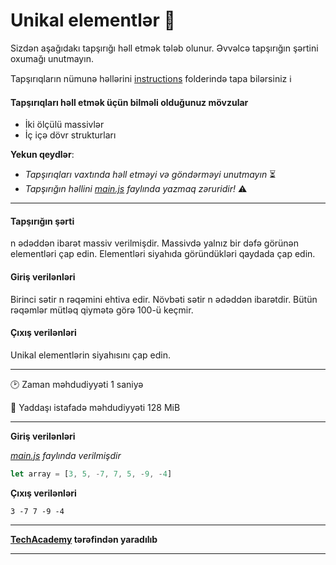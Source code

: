 # Unikal elementlər 🎯

Sizdən aşağıdakı tapşırığı həll etmək tələb olunur. Əvvəlcə tapşırığın şərtini oxumağı unutmayın.

Tapşırıqların nümunə həllərini [instructions](../instructions) folderində tapa bilərsiniz :information_source:

#### Tapşırıqları həll etmək üçün bilməli olduğunuz mövzular

* İki ölçülü massivlər
* İç içə dövr strukturları


**Yekun qeydlər**: 

* *Tapşırıqları vaxtında həll etməyi və göndərməyi unutmayın* ⏳
* *Tapşırığın həllini [main.js](./main.js) faylında yazmaq zəruridir!* :warning:

---

#### Tapşırığın şərti

n ədəddən ibarət massiv verilmişdir. Massivdə yalnız bir dəfə görünən elementləri çap edin. Elementləri siyahıda göründükləri qaydada çap edin.

#### Giriş verilənləri
Birinci sətir n rəqəmini ehtiva edir. Növbəti sətir n ədəddən ibarətdir. Bütün rəqəmlər mütləq qiymətə görə 100-ü keçmir.

#### Çıxış verilənləri
Unikal elementlərin siyahısını çap edin.

---

:clock2: Zaman məhdudiyyəti 1 saniyə

:floppy_disk: Yaddaşı istafadə məhdudiyyəti 128 MiB

---

**Giriş verilənləri** 

*[main.js](./main.js) faylında verilmişdir*
```javascript
let array = [3, 5, -7, 7, 5, -9, -4]
```

**Çıxış verilənləri**

```
3 -7 7 -9 -4 
```


---

**[TechAcademy](https://www.tech.edu.az/) tərəfindən yaradılıb**

---
